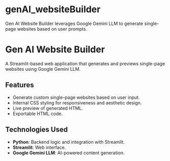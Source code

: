 # genAI_websiteBuilder
Gen AI Website Builder leverages Google Gemini LLM to generate single-page websites based on user prompts. 
# Gen AI Website Builder  

A Streamlit-based web application that generates and previews single-page websites using Google Gemini LLM.  

## **Features**  
- Generate custom single-page websites based on user input.  
- Internal CSS styling for responsiveness and aesthetic design.  
- Live preview of generated HTML.  
- Exportable HTML code.  

## **Technologies Used**  
- **Python**: Backend logic and integration with Streamlit.  
- **Streamlit**: Web interface.  
- **Google Gemini LLM**: AI-powered content generation.  

